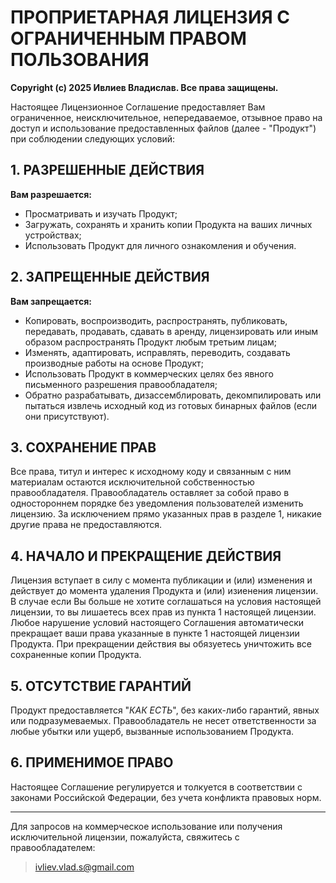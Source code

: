 # ПРОПРИЕТАРНАЯ ЛИЦЕНЗИЯ С ОГРАНИЧЕННЫМ ПРАВОМ ПОЛЬЗОВАНИЯ

**Copyright (c) 2025 Ивлиев Владислав. Все права защищены.**

Настоящее Лицензионное Соглашение предоставляет Вам ограниченное, неисключительное, 
непередаваемое, отзывное право на доступ и использование предоставленных файлов (далее - "Продукт") при 
соблюдении следующих условий:

## 1. РАЗРЕШЕННЫЕ ДЕЙСТВИЯ

**Вам разрешается:**
- Просматривать и изучать Продукт;
- Загружать, сохранять и хранить копии Продукта на ваших личных устройствах;
- Использовать Продукт для личного ознакомления и обучения.

## 2. ЗАПРЕЩЕННЫЕ ДЕЙСТВИЯ

**Вам запрещается:**
- Копировать, воспроизводить, распространять, публиковать, передавать, 
продавать, сдавать в аренду, лицензировать или иным образом распространять 
Продукт любым третьим лицам;
- Изменять, адаптировать, исправлять, переводить, создавать производные 
работы на основе Продукт;
- Использовать Продукт в коммерческих целях без явного письменного 
разрешения правообладателя;
- Обратно разрабатывать, дизассемблировать, декомпилировать или пытаться 
извлечь исходный код из готовых бинарных файлов (если они присутствуют).

## 3. СОХРАНЕНИЕ ПРАВ

Все права, титул и интерес к исходному коду и связанным с ним материалам 
остаются исключительной собственностью правообладателя. Правообладатель оставляет за собой право в одностороннем порядке без уведомления пользователей изменить лицензию. За исключением 
прямо указанных прав в разделе 1, никакие другие права не предоставляются.

## 4. НАЧАЛО И ПРЕКРАЩЕНИЕ ДЕЙСТВИЯ
Лицензия вступает в силу с момента публикации и (или) изменения и действует до момента удаления Продукта и (или) изиенения лицензии.
В случае если Вы больше не хотите соглашаться на условия настоящей лицензии, то вы лишаетесь всех прав из пункта 1 настоящей лицензии.
Любое нарушение условий настоящего Соглашения автоматически прекращает 
ваши права указанные в пункте 1 настоящей лицензии Продукта. При прекращении действия вы 
обязуетесь уничтожить все сохраненные копии Продукта.

## 5. ОТСУТСТВИЕ ГАРАНТИЙ

Продукт предоставляется "*КАК ЕСТЬ*", без каких-либо гарантий, явных 
или подразумеваемых. Правообладатель не несет ответственности за любые 
убытки или ущерб, вызванные использованием Продукта.

## 6. ПРИМЕНИМОЕ ПРАВО

Настоящее Соглашение регулируется и толкуется в соответствии с законами 
Российской Федерации, без учета конфликта правовых норм.

___________________________

Для запросов на коммерческое использование или получения исключительной 
лицензии, пожалуйста, свяжитесь с правообладателем:
> <ivliev.vlad.s@gmail.com>
